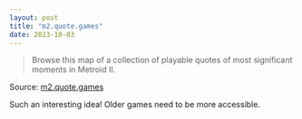 ```yaml
---
layout: post
title: "m2.quote.games"
date: 2023-10-03
---
```


> Browse this map of a collection of       playable quotes of most
significant moments in Metroid II.

Source: [m2.quote.games](https://m2.quote.games/)

Such an interesting idea!  Older games need to be more accessible.

